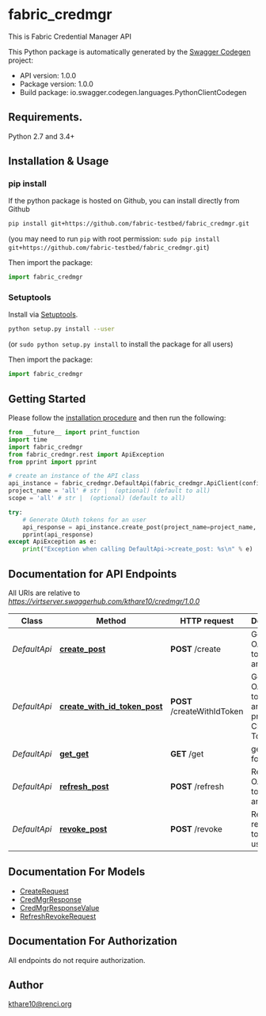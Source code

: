 # fabric_credmgr
This is Fabric Credential Manager API

This Python package is automatically generated by the [Swagger Codegen](https://github.com/swagger-api/swagger-codegen) project:

- API version: 1.0.0
- Package version: 1.0.0
- Build package: io.swagger.codegen.languages.PythonClientCodegen

## Requirements.

Python 2.7 and 3.4+

## Installation & Usage
### pip install

If the python package is hosted on Github, you can install directly from Github

```sh
pip install git+https://github.com/fabric-testbed/fabric_credmgr.git
```
(you may need to run `pip` with root permission: `sudo pip install git+https://github.com/fabric-testbed/fabric_credmgr.git`)

Then import the package:
```python
import fabric_credmgr
```

### Setuptools

Install via [Setuptools](http://pypi.python.org/pypi/setuptools).

```sh
python setup.py install --user
```
(or `sudo python setup.py install` to install the package for all users)

Then import the package:
```python
import fabric_credmgr
```

## Getting Started

Please follow the [installation procedure](#installation--usage) and then run the following:

```python
from __future__ import print_function
import time
import fabric_credmgr
from fabric_credmgr.rest import ApiException
from pprint import pprint

# create an instance of the API class
api_instance = fabric_credmgr.DefaultApi(fabric_credmgr.ApiClient(configuration))
project_name = 'all' # str |  (optional) (default to all)
scope = 'all' # str |  (optional) (default to all)

try:
    # Generate OAuth tokens for an user
    api_response = api_instance.create_post(project_name=project_name, scope=scope)
    pprint(api_response)
except ApiException as e:
    print("Exception when calling DefaultApi->create_post: %s\n" % e)

```

## Documentation for API Endpoints

All URIs are relative to *https://virtserver.swaggerhub.com/kthare10/credmgr/1.0.0*

Class | Method | HTTP request | Description
------------ | ------------- | ------------- | -------------
*DefaultApi* | [**create_post**](docs/DefaultApi.md#create_post) | **POST** /create | Generate OAuth tokens for an user
*DefaultApi* | [**create_with_id_token_post**](docs/DefaultApi.md#create_with_id_token_post) | **POST** /createWithIdToken | Generate OAuth tokens for an user provided CILogon ID Token
*DefaultApi* | [**get_get**](docs/DefaultApi.md#get_get) | **GET** /get | get tokens for an user
*DefaultApi* | [**refresh_post**](docs/DefaultApi.md#refresh_post) | **POST** /refresh | Refresh OAuth tokens for an user
*DefaultApi* | [**revoke_post**](docs/DefaultApi.md#revoke_post) | **POST** /revoke | Revoke a refresh token for an user


## Documentation For Models

 - [CreateRequest](docs/CreateRequest.md)
 - [CredMgrResponse](docs/CredMgrResponse.md)
 - [CredMgrResponseValue](docs/CredMgrResponseValue.md)
 - [RefreshRevokeRequest](docs/RefreshRevokeRequest.md)


## Documentation For Authorization

 All endpoints do not require authorization.


## Author

kthare10@renci.org

